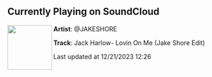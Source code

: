 ## Currently Playing on SoundCloud

[<img align="left" width="100" src="https://i1.sndcdn.com/artworks-cKuQPQtVSJwcHTkz-dA3VRg-t500x500.jpg">](https://soundcloud.com/wehavefunmusic/jack-harlow-loving-on-me-jake-shore-edit)

**Artist**: @JAKESHORE 

**Track**: Jack Harlow- Lovin On Me (Jake Shore Edit)

Last updated at 12/21/2023 12:26
